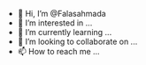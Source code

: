 - 👋 Hi, I’m @Falasahmada
- 👀 I’m interested in ...
- 🌱 I’m currently learning ...
- 💞️ I’m looking to collaborate on ...
- 📫 How to reach me ...

<!---
Falasahmada/Falasahmada is a ✨ special ✨ repository because its `README.md` (this file) appears on your GitHub profile.
You can click the Preview link to take a look at your changes.
--->
